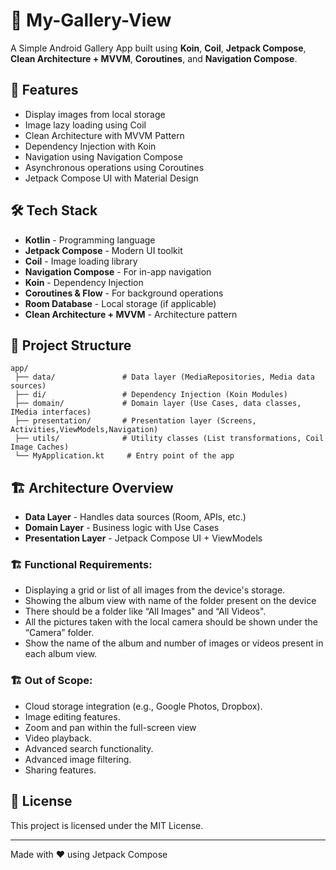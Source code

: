 # 📸 My-Gallery-View

A Simple Android Gallery App built using **Koin**, **Coil**, **Jetpack Compose**, **Clean Architecture + MVVM**, **Coroutines**, and **Navigation Compose**.

## 🚀 Features
- Display images from local storage
- Image lazy loading using Coil
- Clean Architecture with MVVM Pattern
- Dependency Injection with Koin
- Navigation using Navigation Compose
- Asynchronous operations using Coroutines
- Jetpack Compose UI with Material Design

## 🛠 Tech Stack
- **Kotlin** - Programming language
- **Jetpack Compose** - Modern UI toolkit
- **Coil** - Image loading library
- **Navigation Compose** - For in-app navigation
- **Koin** - Dependency Injection
- **Coroutines & Flow** - For background operations
- **Room Database** - Local storage (if applicable)
- **Clean Architecture + MVVM** - Architecture pattern

## 📂 Project Structure
```
app/
 ├── data/               # Data layer (MediaRepositories, Media data sources)
 ├── di/                 # Dependency Injection (Koin Modules)
 ├── domain/             # Domain layer (Use Cases, data classes, IMedia interfaces)
 ├── presentation/       # Presentation layer (Screens, Activities,ViewModels,Navigation)
 ├── utils/              # Utility classes (List transformations, Coil Image Caches)
 └── MyApplication.kt     # Entry point of the app
```



## 🏗️ Architecture Overview
- **Data Layer** - Handles data sources (Room, APIs, etc.)
- **Domain Layer** - Business logic with Use Cases
- **Presentation Layer** - Jetpack Compose UI + ViewModels

### 🏗 Functional Requirements:
- Displaying a grid or list of all images from the device's storage.
- Showing the album view with name of the folder present on the device
- There should be a folder like “All Images" and “All Videos".
- All the pictures taken with the local camera should be shown under the “Camera” folder.
- Show the name of the album and number of images or videos present in each album view.

### 🏗 Out of Scope:
- Cloud storage integration (e.g., Google Photos, Dropbox).
- Image editing features.
- Zoom and pan within the full-screen view
- Video playback.
- Advanced search functionality.
- Advanced image filtering.
- Sharing features.

## 📝 License
This project is licensed under the MIT License.

---
Made with ❤️ using Jetpack Compose

